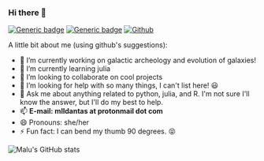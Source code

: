 ### Hi there 👋

[![Generic badge](https://img.shields.io/badge/Personal-website-black.svg)](https://www.mlldantas.com/)
[![Generic badge](https://img.shields.io/badge/ResearchGate-profile-black)](https://www.researchgate.net/profile/Maria-Luiza-Linhares-Dantas)
[![Github](https://img.shields.io/badge/-Github-000?style=flat&logo=Github&logoColor=white)](https://github.com/mlldantas)

A little bit about me (using github's suggestions):

- 🔭 I’m currently working on galactic archeology and evolution of galaxies!
- 🌱 I’m currently learning julia
- 👯 I’m looking to collaborate on cool projects
- 🤔 I’m looking for help with so many things, I can't list here! 😃
- 💬 Ask me about anything related to python, julia, and R. I'm not sure I'll know the answer, but I'll do my best to help. 
- 📫 **E-mail: mlldantas at protonmail dot com**
- 😄 Pronouns: she/her 
- ⚡ Fun fact: I can bend my thumb 90 degrees. :stuck_out_tongue_closed_eyes: 

![Malu's GitHub stats](https://github-readme-stats.vercel.app/api?username=mlldantas&count_private=true)
